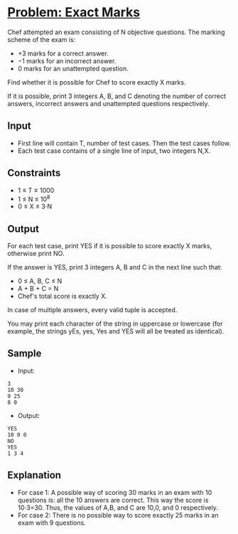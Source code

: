 # [Problem: Exact Marks](https://www.codechef.com/problems/GENIUS)

Chef attempted an exam consisting of N objective questions. The marking scheme of the exam is:
- +3 marks for a correct answer.
- −1 marks for an incorrect answer.
- 0 marks for an unattempted question.

Find whether it is possible for Chef to score exactly X marks.

If it is possible, print 3 integers A, B, and C denoting the number of correct answers, incorrect answers and unattempted questions respectively.

## Input

- First line will contain T, number of test cases. Then the test cases follow.
- Each test case contains of a single line of input, two integers N,X.

## Constraints

- 1 ≤ T ≤ 1000
- 1 ≤ N ≤ 10<sup>8</sup>
- 0 ≤ X ≤ 3⋅N

## Output

For each test case, print YES if it is possible to score exactly X marks, otherwise print NO.

If the answer is YES, print 3 integers A, B and C in the next line such that:
- 0 ≤ A, B, C ≤ N
- A + B + C = N
- Chef's total score is exactly X.
  
In case of multiple answers, every valid tuple is accepted.

You may print each character of the string in uppercase or lowercase (for example, the strings yEs, yes, Yes and YES will all be treated as identical).

## Sample

- Input:
```
3
10 30
9 25
8 0
```

- Output:
```
YES
10 0 0
NO
YES
1 3 4
```

## Explanation

- For case 1: A possible way of scoring 30 marks in an exam with 10 questions is: all the 10 answers are correct. This way the score is 10⋅3=30. Thus, the values of A,B, and C are 10,0, and 0 respectively.
- For case 2: There is no possible way to score exactly 25 marks in an exam with 9 questions.
